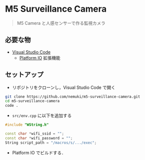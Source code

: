 # M5 Surveillance Camera

> M5 Camera と人感センサーで作る監視カメラ

## 必要な物

- [Visual Studio Code](https://azure.microsoft.com/ja-jp/products/visual-studio-code/)
  - [Platform IO](https://marketplace.visualstudio.com/items?itemName=platformio.platformio-ide) 拡張機能

## セットアップ

- リポジトリをクローンし，Visual Studio Code で開く

```sh
git clone https://github.com/nemuki/m5-surveillance-camera.git
cd m5-surveillance-camera
code .
```

- `src/env.cpp` に以下を追加する

```cpp
#include "WString.h"

const char *wifi_ssid = "";
const char *wifi_password = "";
String script_path = "/macros/s/.../exec";
```

- Platform IO でビルドする．
